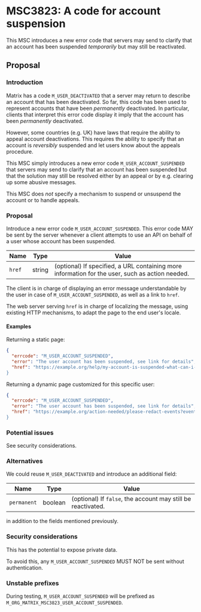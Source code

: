 # MSC3823: A code for account suspension

This MSC introduces a new error code that servers may send to clarify that an account has been
suspended *temporarily* but may still be reactivated.

## Proposal

### Introduction

Matrix has a code `M_USER_DEACTIVATED` that a server may return to describe an account that has been
deactivated. So far, this code has been used to represent accounts that have been *permanently*
deactivated. In particular, clients that interpret this error code display it imply that the account
has been *permanently* deactivated.

However, some countries (e.g. UK) have laws that require the ability to appeal account
deactivations. This requires the ability to specify that an account is *reversibly*
suspended and let users know about the appeals procedure.

This MSC simply introduces a new error code `M_USER_ACCOUNT_SUSPENDED` that servers may send to
clarify that an account has been suspended but that the solution may still be resolved either by
an appeal or by e.g. clearing up some abusive messages.

This MSC does *not* specify a mechanism to suspend or unsuspend the account or to handle appeals.

### Proposal

Introduce a new error code `M_USER_ACCOUNT_SUSPENDED`. This error code MAY be sent by the server
whenever a client attempts to use an API on behalf of a user whose account has been suspended.

| Name | Type | Value |
|------|------|-------|
| `href` | string | (optional) If specified, a URL containing more information for the user, such as action needed. |

The client is in charge of displaying an error message understandable by the user in case of `M_USER_ACCOUNT_SUSPENDED`,
as well as a link to `href`.

The web server serving `href` is in charge of localizing the message, using existing HTTP mechanisms,
to adapt the page to the end user's locale.

#### Examples

Returning a static page:

```json
{
  "errcode": "M_USER_ACCOUNT_SUSPENDED",
  "error": "The user account has been suspended, see link for details",
  "href": "https://example.org/help/my-account-is-suspended-what-can-i-do
}
```

Returning a dynamic page customized for this specific user:

```json
{
  "errcode": "M_USER_ACCOUNT_SUSPENDED",
  "error": "The user account has been suspended, see link for details",
  "href": "https://example.org/action-needed/please-redact-events?event-id=$event_1:example.org&event-id=$event_2:example.org
}
```


### Potential issues

See security considerations.

### Alternatives

We could reuse `M_USER_DEACTIVATED` and introduce an additional field:

| Name | Type | Value |
|------|------|-------|
| `permanent` | boolean | (optional) If `false`, the account may still be reactivated. |

in addition to the fields mentioned previously.

### Security considerations

This has the potential to expose private data.

To avoid this, any `M_USER_ACCOUNT_SUSPENDED` MUST NOT be sent without authentication.

### Unstable prefixes

During testing, `M_USER_ACCOUNT_SUSPENDED` will be prefixed as `M_ORG_MATRIX_MSC3823_USER_ACCOUNT_SUSPENDED`.
